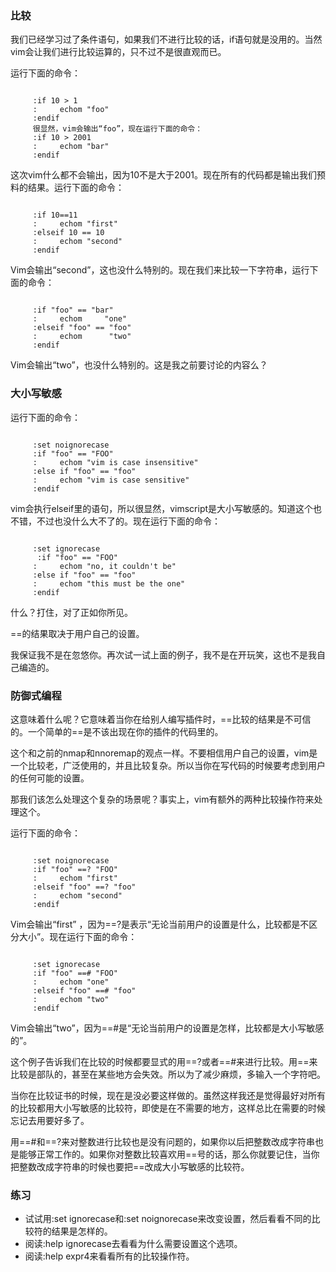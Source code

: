 ### 比较

我们已经学习过了条件语句，如果我们不进行比较的话，if语句就是没用的。当然vim会让我们进行比较运算的，只不过不是很直观而已。

运行下面的命令：

<pre><code>
     :if 10 > 1
     :     echom "foo"
     :endif
     很显然，vim会输出“foo”，现在运行下面的命令：
     :if 10 > 2001
     :     echom "bar"
     :endif 
</code></pre>

这次vim什么都不会输出，因为10不是大于2001。现在所有的代码都是输出我们预料的结果。运行下面的命令：
<pre><code>
     :if 10==11
     :     echom "first"
     :elseif 10 == 10
     :     echom "second"
     :endif
</code></pre>

Vim会输出“second”，这也没什么特别的。现在我们来比较一下字符串，运行下面的命令：
<pre><code>
     :if "foo" == "bar"
     :     echom     "one"
     :elseif "foo" == "foo"
     :     echom      "two"
     :endif
</code></pre>

Vim会输出“two”，也没什么特别的。这是我之前要讨论的内容么？
     
### 大小写敏感

运行下面的命令：
<pre><code>
     :set noignorecase
     :if "foo" == "FOO"
     :     echom "vim is case insensitive"
     :else if "foo" == "foo"
     :     echom "vim is case sensitive"
     :endif 
</code></pre>

vim会执行elseif里的语句，所以很显然，vimscript是大小写敏感的。知道这个也不错，不过也没什么大不了的。现在运行下面的命令：
<pre><code>
     :set ignorecase
      :if "foo" == "FOO"
     :     echom "no, it couldn't be"
     :else if "foo" == "foo"
     :     echom "this must be the one"
     :endif      
</code></pre>     

什么？打住，对了正如你所见。

==的结果取决于用户自己的设置。
     
我保证我不是在忽悠你。再次试一试上面的例子，我不是在开玩笑，这也不是我自己编造的。

### 防御式编程

这意味着什么呢？它意味着当你在给别人编写插件时，==比较的结果是不可信的。一个简单的==是不该出现在你的插件的代码里的。
     
这个和之前的nmap和nnoremap的观点一样。不要相信用户自己的设置，vim是一个比较老，广泛使用的，并且比较复杂。所以当你在写代码的时候要考虑到用户的任何可能的设置。

那我们该怎么处理这个复杂的场景呢？事实上，vim有额外的两种比较操作符来处理这个。

运行下面的命令：
<pre><code>
     :set noignorecase
     :if "foo" ==? "FOO"
     :     echom "first"
     :elseif "foo" ==? "foo"
     :     echom "second"
     :endif
</code></pre>

Vim会输出“first” ，因为==?是表示“无论当前用户的设置是什么，比较都是不区分大小”。现在运行下面的命令：
<pre><code>
     :set ignorecase
     :if "foo" ==# "FOO"
     :     echom "one"
     :elseif "foo" ==# "foo"
     :     echom "two"
     :endif
</code></pre>

Vim会输出“two”，因为==#是“无论当前用户的设置是怎样，比较都是大小写敏感的”。
     
这个例子告诉我们在比较的时候都要显式的用==?或者==#来进行比较。用==来比较是部队的，甚至在某些地方会失效。所以为了减少麻烦，多输入一个字符吧。
     
当你在比较证书的时候，现在是没必要这样做的。虽然这样我还是觉得最好对所有的比较都用大小写敏感的比较符，即使是在不需要的地方，这样总比在需要的时候忘记去用要好多了。

用==#和==?来对整数进行比较也是没有问题的，如果你以后把整数改成字符串也是能够正常工作的。如果你对整数比较喜欢用==号的话，那么你就要记住，当你把整数改成字符串的时候也要把==改成大小写敏感的比较符。

### 练习

- 试试用:set ignorecase和:set noignorecase来改变设置，然后看看不同的比较符的结果是怎样的。
- 阅读:help ignorecase去看看为什么需要设置这个选项。
- 阅读:help expr4来看看所有的比较操作符。
